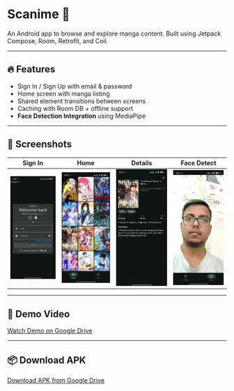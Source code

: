 # Scanime 📱

An Android app to browse and explore manga content. Built using Jetpack Compose, Room, Retrofit, and Coil.

---

## 🔥 Features
- Sign In / Sign Up with email & password
- Home screen with manga listing
- Shared element transitions between screens
- Caching with Room DB + offline support
- **Face Detection Integration** using MediaPipe

---

## 📸 Screenshots

| Sign In | Home | Details | Face Detect |
|--------|------|---------|--------|
| ![Sign In](login.jpg) | ![Home](home_screen.jpg) | ![Details](manga_description.jpg) | ![Face Detect](face_detect.jpg) |

---

## 🎥 Demo Video

[Watch Demo on Google Drive](https://drive.google.com/file/d/1n8s4qRZ9HLp005bvu3RWokfHwgiCCKhT/view?usp=drive_link)

---

## 📦 Download APK

[Download APK from Google Drive](https://drive.google.com/file/d/1Eb1q6Z38yLc7vx45sk-oZt313nEELo84/view?usp=drive_link)


